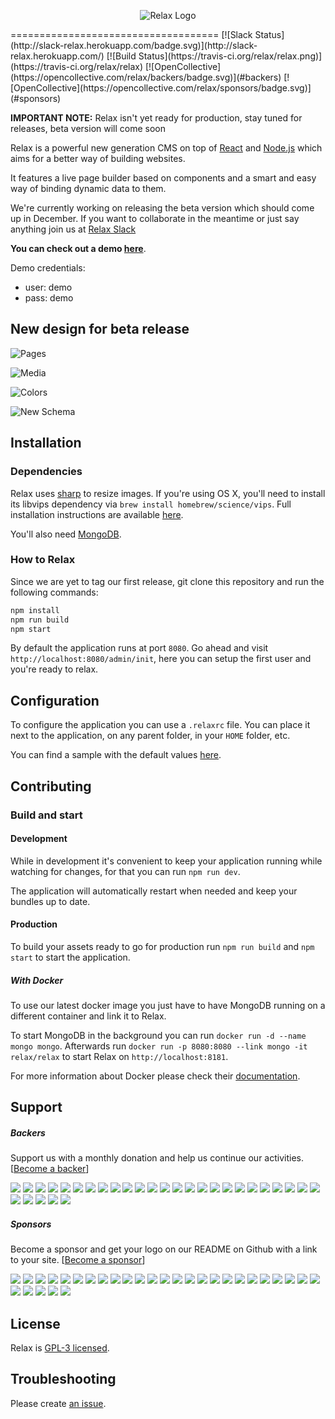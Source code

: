 <p align="center">
 <img src="https://raw.githubusercontent.com/relax/relax/gh-pages/assets/images/logo_small.png" alt="Relax Logo">
</p>
====================================
[![Slack Status](http://slack-relax.herokuapp.com/badge.svg)](http://slack-relax.herokuapp.com/) [![Build Status](https://travis-ci.org/relax/relax.png)](https://travis-ci.org/relax/relax)
[![OpenCollective](https://opencollective.com/relax/backers/badge.svg)](#backers) 
[![OpenCollective](https://opencollective.com/relax/sponsors/badge.svg)](#sponsors)


**IMPORTANT NOTE:** Relax isn't yet ready for production, stay tuned for releases, beta version will come soon

Relax is a powerful new generation CMS on top of
[React](https://facebook.github.io/react/) and [Node.js](https://nodejs.org/en/)
which aims for a better way of building websites.

It features a live page builder based on components and a smart and easy way of
binding dynamic data to them.

We're currently working on releasing the beta version which should come up in December. If you want to collaborate in the meantime or just say anything join us at [Relax Slack](http://slack-relax.herokuapp.com/)

**You can check out a demo [here](http://demo.getrelax.io/admin)**.

Demo credentials:
 - user: demo
 - pass: demo

New design for beta release
------------

![Pages](https://raw.githubusercontent.com/relax/relax/gh-pages/assets/images/pages.png)

![Media](https://raw.githubusercontent.com/relax/relax/gh-pages/assets/images/media.png)

![Colors](https://raw.githubusercontent.com/relax/relax/gh-pages/assets/images/colors.png)

![New Schema](https://raw.githubusercontent.com/relax/relax/gh-pages/assets/images/newschema.png)

Installation
------------

### Dependencies

Relax uses [sharp](https://github.com/lovell/sharp) to resize images.
If you're using OS X, you'll need to install its libvips dependency via `brew install homebrew/science/vips`.
Full installation instructions are available [here](http://sharp.dimens.io/en/stable/install/).

You'll also need [MongoDB](https://www.mongodb.org/).

### How to Relax

Since we are yet to tag our first release, git clone this repository and run the following commands:

```bash
npm install
npm run build
npm start
```

By default the application runs at port `8080`. Go ahead and visit
`http://localhost:8080/admin/init`, here you can setup the first user and you're ready to relax.


Configuration
-------------

To configure the application you can use a `.relaxrc` file. You can place it
next to the application, on any parent folder, in your `HOME` folder, etc.

You can find a sample with the default values [here](.relaxrc.sample).


Contributing
------------

### Build and start

#### Development

While in development it's convenient to keep your application running while
watching for changes, for that you can run `npm run dev`.

The application will automatically restart when needed and keep your bundles
up to date.

#### Production

To build your assets ready to go for production run `npm run build` and `npm start` to start the application.

##### With Docker

To use our latest docker image you just have to have MongoDB running on a
different container and link it to Relax.

To start MongoDB in the background you can run  `docker run -d --name mongo mongo`.
Afterwards run `docker run -p 8080:8080 --link mongo -it relax/relax` to start
Relax on `http://localhost:8181`.

For more information about Docker please check their
[documentation](https://docs.docker.com/).

Support
-------

##### Backers
Support us with a monthly donation and help us continue our activities. [[Become a backer](https://opencollective.com/relax#backer)]

<a href="https://opencollective.com/relax/backer/0/website" target="_blank"><img src="https://opencollective.com/relax/backer/0/avatar.svg"></a>
<a href="https://opencollective.com/relax/backer/1/website" target="_blank"><img src="https://opencollective.com/relax/backer/1/avatar.svg"></a>
<a href="https://opencollective.com/relax/backer/2/website" target="_blank"><img src="https://opencollective.com/relax/backer/2/avatar.svg"></a>
<a href="https://opencollective.com/relax/backer/3/website" target="_blank"><img src="https://opencollective.com/relax/backer/3/avatar.svg"></a>
<a href="https://opencollective.com/relax/backer/4/website" target="_blank"><img src="https://opencollective.com/relax/backer/4/avatar.svg"></a>
<a href="https://opencollective.com/relax/backer/5/website" target="_blank"><img src="https://opencollective.com/relax/backer/5/avatar.svg"></a>
<a href="https://opencollective.com/relax/backer/6/website" target="_blank"><img src="https://opencollective.com/relax/backer/6/avatar.svg"></a>
<a href="https://opencollective.com/relax/backer/7/website" target="_blank"><img src="https://opencollective.com/relax/backer/7/avatar.svg"></a>
<a href="https://opencollective.com/relax/backer/8/website" target="_blank"><img src="https://opencollective.com/relax/backer/8/avatar.svg"></a>
<a href="https://opencollective.com/relax/backer/9/website" target="_blank"><img src="https://opencollective.com/relax/backer/9/avatar.svg"></a>
<a href="https://opencollective.com/relax/backer/10/website" target="_blank"><img src="https://opencollective.com/relax/backer/10/avatar.svg"></a>
<a href="https://opencollective.com/relax/backer/11/website" target="_blank"><img src="https://opencollective.com/relax/backer/11/avatar.svg"></a>
<a href="https://opencollective.com/relax/backer/12/website" target="_blank"><img src="https://opencollective.com/relax/backer/12/avatar.svg"></a>
<a href="https://opencollective.com/relax/backer/13/website" target="_blank"><img src="https://opencollective.com/relax/backer/13/avatar.svg"></a>
<a href="https://opencollective.com/relax/backer/14/website" target="_blank"><img src="https://opencollective.com/relax/backer/14/avatar.svg"></a>
<a href="https://opencollective.com/relax/backer/15/website" target="_blank"><img src="https://opencollective.com/relax/backer/15/avatar.svg"></a>
<a href="https://opencollective.com/relax/backer/16/website" target="_blank"><img src="https://opencollective.com/relax/backer/16/avatar.svg"></a>
<a href="https://opencollective.com/relax/backer/17/website" target="_blank"><img src="https://opencollective.com/relax/backer/17/avatar.svg"></a>
<a href="https://opencollective.com/relax/backer/18/website" target="_blank"><img src="https://opencollective.com/relax/backer/18/avatar.svg"></a>
<a href="https://opencollective.com/relax/backer/19/website" target="_blank"><img src="https://opencollective.com/relax/backer/19/avatar.svg"></a>
<a href="https://opencollective.com/relax/backer/20/website" target="_blank"><img src="https://opencollective.com/relax/backer/20/avatar.svg"></a>
<a href="https://opencollective.com/relax/backer/21/website" target="_blank"><img src="https://opencollective.com/relax/backer/21/avatar.svg"></a>
<a href="https://opencollective.com/relax/backer/22/website" target="_blank"><img src="https://opencollective.com/relax/backer/22/avatar.svg"></a>
<a href="https://opencollective.com/relax/backer/23/website" target="_blank"><img src="https://opencollective.com/relax/backer/23/avatar.svg"></a>
<a href="https://opencollective.com/relax/backer/24/website" target="_blank"><img src="https://opencollective.com/relax/backer/24/avatar.svg"></a>
<a href="https://opencollective.com/relax/backer/25/website" target="_blank"><img src="https://opencollective.com/relax/backer/25/avatar.svg"></a>
<a href="https://opencollective.com/relax/backer/26/website" target="_blank"><img src="https://opencollective.com/relax/backer/26/avatar.svg"></a>
<a href="https://opencollective.com/relax/backer/27/website" target="_blank"><img src="https://opencollective.com/relax/backer/27/avatar.svg"></a>
<a href="https://opencollective.com/relax/backer/28/website" target="_blank"><img src="https://opencollective.com/relax/backer/28/avatar.svg"></a>
<a href="https://opencollective.com/relax/backer/29/website" target="_blank"><img src="https://opencollective.com/relax/backer/29/avatar.svg"></a>


##### Sponsors
Become a sponsor and get your logo on our README on Github with a link to your site. [[Become a sponsor](https://opencollective.com/relax#sponsor)]

<a href="https://opencollective.com/relax/sponsor/0/website" target="_blank"><img src="https://opencollective.com/relax/sponsor/0/avatar.svg"></a>
<a href="https://opencollective.com/relax/sponsor/1/website" target="_blank"><img src="https://opencollective.com/relax/sponsor/1/avatar.svg"></a>
<a href="https://opencollective.com/relax/sponsor/2/website" target="_blank"><img src="https://opencollective.com/relax/sponsor/2/avatar.svg"></a>
<a href="https://opencollective.com/relax/sponsor/3/website" target="_blank"><img src="https://opencollective.com/relax/sponsor/3/avatar.svg"></a>
<a href="https://opencollective.com/relax/sponsor/4/website" target="_blank"><img src="https://opencollective.com/relax/sponsor/4/avatar.svg"></a>
<a href="https://opencollective.com/relax/sponsor/5/website" target="_blank"><img src="https://opencollective.com/relax/sponsor/5/avatar.svg"></a>
<a href="https://opencollective.com/relax/sponsor/6/website" target="_blank"><img src="https://opencollective.com/relax/sponsor/6/avatar.svg"></a>
<a href="https://opencollective.com/relax/sponsor/7/website" target="_blank"><img src="https://opencollective.com/relax/sponsor/7/avatar.svg"></a>
<a href="https://opencollective.com/relax/sponsor/8/website" target="_blank"><img src="https://opencollective.com/relax/sponsor/8/avatar.svg"></a>
<a href="https://opencollective.com/relax/sponsor/9/website" target="_blank"><img src="https://opencollective.com/relax/sponsor/9/avatar.svg"></a>
<a href="https://opencollective.com/relax/sponsor/10/website" target="_blank"><img src="https://opencollective.com/relax/sponsor/10/avatar.svg"></a>
<a href="https://opencollective.com/relax/sponsor/11/website" target="_blank"><img src="https://opencollective.com/relax/sponsor/11/avatar.svg"></a>
<a href="https://opencollective.com/relax/sponsor/12/website" target="_blank"><img src="https://opencollective.com/relax/sponsor/12/avatar.svg"></a>
<a href="https://opencollective.com/relax/sponsor/13/website" target="_blank"><img src="https://opencollective.com/relax/sponsor/13/avatar.svg"></a>
<a href="https://opencollective.com/relax/sponsor/14/website" target="_blank"><img src="https://opencollective.com/relax/sponsor/14/avatar.svg"></a>
<a href="https://opencollective.com/relax/sponsor/15/website" target="_blank"><img src="https://opencollective.com/relax/sponsor/15/avatar.svg"></a>
<a href="https://opencollective.com/relax/sponsor/16/website" target="_blank"><img src="https://opencollective.com/relax/sponsor/16/avatar.svg"></a>
<a href="https://opencollective.com/relax/sponsor/17/website" target="_blank"><img src="https://opencollective.com/relax/sponsor/17/avatar.svg"></a>
<a href="https://opencollective.com/relax/sponsor/18/website" target="_blank"><img src="https://opencollective.com/relax/sponsor/18/avatar.svg"></a>
<a href="https://opencollective.com/relax/sponsor/19/website" target="_blank"><img src="https://opencollective.com/relax/sponsor/19/avatar.svg"></a>
<a href="https://opencollective.com/relax/sponsor/20/website" target="_blank"><img src="https://opencollective.com/relax/sponsor/20/avatar.svg"></a>
<a href="https://opencollective.com/relax/sponsor/21/website" target="_blank"><img src="https://opencollective.com/relax/sponsor/21/avatar.svg"></a>
<a href="https://opencollective.com/relax/sponsor/22/website" target="_blank"><img src="https://opencollective.com/relax/sponsor/22/avatar.svg"></a>
<a href="https://opencollective.com/relax/sponsor/23/website" target="_blank"><img src="https://opencollective.com/relax/sponsor/23/avatar.svg"></a>
<a href="https://opencollective.com/relax/sponsor/24/website" target="_blank"><img src="https://opencollective.com/relax/sponsor/24/avatar.svg"></a>
<a href="https://opencollective.com/relax/sponsor/25/website" target="_blank"><img src="https://opencollective.com/relax/sponsor/25/avatar.svg"></a>
<a href="https://opencollective.com/relax/sponsor/26/website" target="_blank"><img src="https://opencollective.com/relax/sponsor/26/avatar.svg"></a>
<a href="https://opencollective.com/relax/sponsor/27/website" target="_blank"><img src="https://opencollective.com/relax/sponsor/27/avatar.svg"></a>
<a href="https://opencollective.com/relax/sponsor/28/website" target="_blank"><img src="https://opencollective.com/relax/sponsor/28/avatar.svg"></a>
<a href="https://opencollective.com/relax/sponsor/29/website" target="_blank"><img src="https://opencollective.com/relax/sponsor/29/avatar.svg"></a>

License
-------

Relax is [GPL-3 licensed](LICENSE).


Troubleshooting
---------------

Please create [an issue](https://github.com/relax/relax/issues/new).
